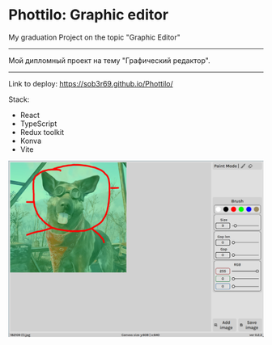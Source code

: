 # Phottilo: Graphic editor

My graduation Project on the topic "Graphic Editor"

---

Мой дипломный проект на тему "Графический редактор".

---

Link to deploy: https://sob3r69.github.io/Phottilo/

Stack:

- React
- TypeScript
- Redux toolkit
- Konva
- Vite

![](public/preview.png)
